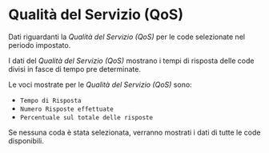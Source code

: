 # Qualità del Servizio (QoS)
 
Dati riguardanti la *Qualità del Servizio (QoS)* per le code 
selezionate nel periodo impostato. 
 
I dati del *Qualità del Servizio (QoS)* mostrano i tempi di risposta 
delle code divisi in fasce di tempo pre determinate.

Le voci mostrate per le *Qualità del Servizio (QoS)* sono: 
 
- `Tempo di Risposta`
- `Numero Risposte effettuate`
- `Percentuale sul totale delle risposte`

Se nessuna coda è stata selezionata, verranno mostrati i dati di tutte
le code disponibili.
